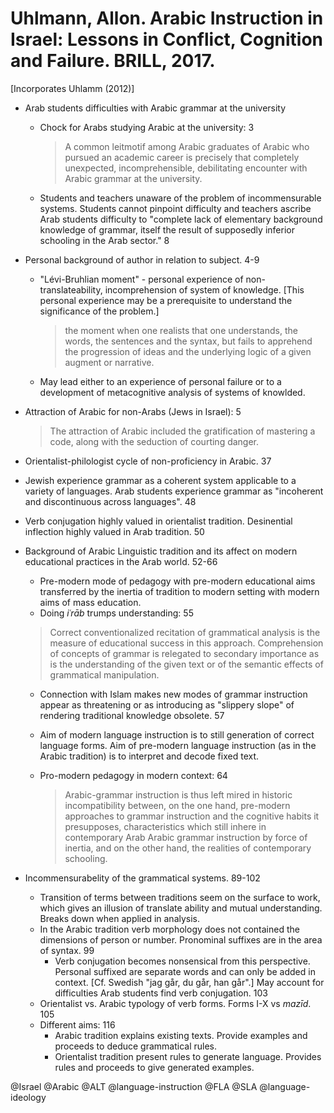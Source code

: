 # Uhlmann, Allon. Arabic Instruction in Israel: Lessons in Conflict, Cognition and Failure. BRILL, 2017.

[Incorporates Uhlamm (2012)]

- Arab students difficulties with Arabic grammar at the university
  - Chock for Arabs studying Arabic at the university: 3

    > A common leitmotif among Arabic graduates of Arabic who pursued an academic career is precisely that completely unexpected, incomprehensible, debilitating encounter with Arabic grammar at the university.

  - Students and teachers unaware of the problem of incommensurable systems. Students cannot pinpoint difficulty and teachers ascribe Arab students difficulty to "complete lack of elementary background knowledge of grammar, itself the result of supposedly inferior schooling in the Arab sector." 8 

- Personal background of author in relation to subject. 4-9
  - "Lévi-Bruhlian moment" - personal experience of non-translateability, incomprehension of system of knowledge. [This personal experience may be a prerequisite to understand the significance of the problem.]

    > the moment when one realists that one understands, the words, the sentences and the syntax, but fails to apprehend the progression of ideas and the underlying logic of a given augment or narrative.

  - May lead either to an experience of personal failure or to a development of metacognitive analysis of systems of knowlded.

- Attraction of Arabic for non-Arabs (Jews in Israel): 5

    > The attraction of Arabic included the gratification of mastering a code, along with the seduction of courting danger.

- Orientalist-philologist cycle of non-proficiency in Arabic. 37

- Jewish experience grammar as a coherent system applicable to a variety of languages. Arab students experience grammar as "incoherent and discontinuous across languages". 48

- Verb conjugation highly valued in orientalist tradition. Desinential inflection highly valued in Arab tradition. 50

- Background of Arabic Linguistic tradition and its affect on modern educational practices in the Arab world. 52-66
  - Pre-modern mode of pedagogy with pre-modern educational aims transferred by the inertia of tradition to modern setting with modern aims of mass education.
  - Doing *iʿrāb* trumps understanding: 55

  > Correct conventionalized recitation of grammatical analysis is the measure of educational success in this approach. Comprehension of concepts of grammar is relegated to secondary importance as is the understanding of the given text or of the semantic effects of grammatical manipulation.

  - Connection with Islam makes new modes of grammar instruction appear as threatening or as introducing as "slippery slope" of rendering traditional knowledge obsolete. 57
  - Aim of modern language instruction is to still generation of correct language forms. Aim of pre-modern language instruction (as in the Arabic tradition) is to interpret and decode fixed text.

  - Pro-modern pedagogy in modern context: 64

    > Arabic-grammar instruction is thus left mired in historic incompatibility between, on the one hand, pre-modern approaches to grammar instruction and the cognitive habits it presupposes, characteristics which still inhere in contemporary Arab Arabic grammar instruction by force of inertia, and on the other hand, the realities of contemporary schooling.

- Incommensurabelity of the grammatical systems. 89-102
  - Transition of terms between traditions seem on the surface to work, which gives an illusion of translate ability and mutual understanding. Breaks down when applied in analysis.
  - In the Arabic tradition verb morphology does not contained the dimensions of person or number. Pronominal suffixes are in the area of syntax. 99
    - Verb conjugation becomes nonsensical from this perspective. Personal suffixed are separate words and can only be added in context. [Cf. Swedish "jag går, du går, han går".] May account for difficulties Arab students find verb conjugation. 103
  - Orientalist vs. Arabic typology of verb forms. Forms I-X vs *mazīd*. 105
  - Different aims: 116
    - Arabic tradition explains existing texts. Provide examples and proceeds to deduce grammatical rules.
    - Orientalist tradition present rules to generate language. Provides rules and proceeds to give generated examples.

@Israel
@Arabic
@ALT
@language-instruction
@FLA
@SLA
@language-ideology
